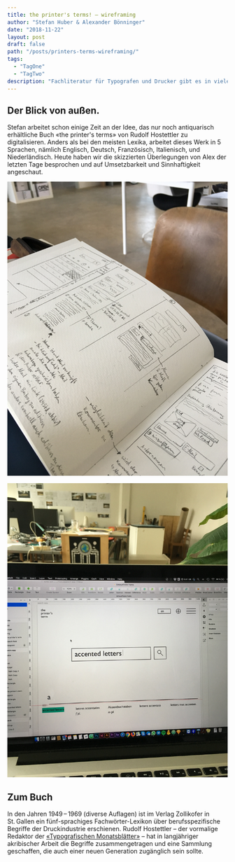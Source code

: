 ```yaml
---
title: the printer's terms! – wireframing
author: "Stefan Huber & Alexander Bönninger"
date: "2018-11-22"
layout: post
draft: false
path: "/posts/printers-terms-wireframing/"
tags:
  - "TagOne"
  - "TagTwo"
description: "Fachliteratur für Typografen und Drucker gibt es in viele Sprachen – Das Fachvokabular für eine Übersetzung dieser Bücher oder Artikel ist bis jetzt im Internet nur schwierig zu recherchieren."
---
```


## Der Blick von außen.
Stefan arbeitet schon einige Zeit an der Idee, das nur noch antiquarisch erhältliche Buch «the printer's terms» von Rudolf Hostettler zu digitalisieren. Anders als bei den meisten Lexika, arbeitet dieses Werk in 5 Sprachen, nämlich Englisch, Deutsch, Französisch, Italienisch, und Niederländisch.
Heute haben wir die skizzierten Überlegungen von Alex der letzten Tage besprochen und auf Umsetzbarkeit und Sinnhaftigkeit angeschaut.

![Skizzen](./img/IMG_9971_ab.jpg)

![Gestaltungsansatz in Sketch](./img/IMG_9973_ab.jpg)

## Zum Buch
In den Jahren 1949 – 1969 (diverse Auflagen) ist im Verlag Zollikofer in St. Gallen ein fünf-sprachiges Fachwörter-Lexikon über berufsspezifische Begriffe der Druckindustrie erschienen. Rudolf Hostettler – der vormalige Redaktor der [«Typografischen Monatsblätter»](http://www.tm-research-archive.ch/) – hat in langjähriger akribischer Arbeit die Begriffe zusammengetragen und eine Sammlung geschaffen, die auch einer neuen Generation zugänglich sein sollte.
